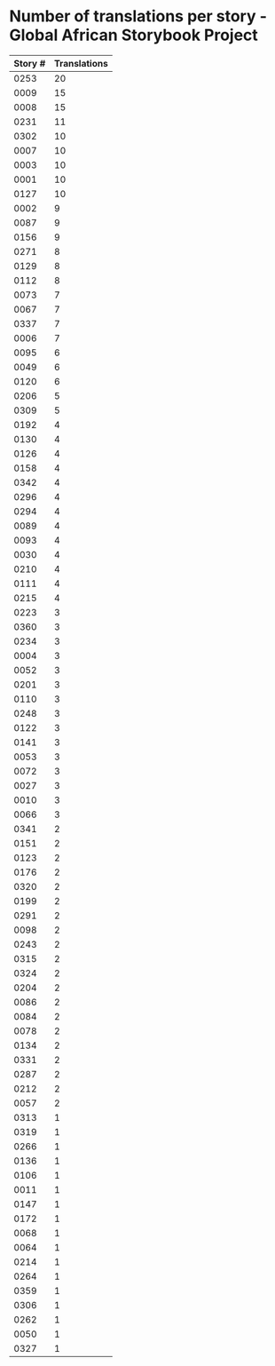 # Number of translations per story - Global African Storybook Project

Story # | Translations
------- | ------------
0253 | 20
0009 | 15
0008 | 15
0231 | 11
0302 | 10
0007 | 10
0003 | 10
0001 | 10
0127 | 10
0002 | 9
0087 | 9
0156 | 9
0271 | 8
0129 | 8
0112 | 8
0073 | 7
0067 | 7
0337 | 7
0006 | 7
0095 | 6
0049 | 6
0120 | 6
0206 | 5
0309 | 5
0192 | 4
0130 | 4
0126 | 4
0158 | 4
0342 | 4
0296 | 4
0294 | 4
0089 | 4
0093 | 4
0030 | 4
0210 | 4
0111 | 4
0215 | 4
0223 | 3
0360 | 3
0234 | 3
0004 | 3
0052 | 3
0201 | 3
0110 | 3
0248 | 3
0122 | 3
0141 | 3
0053 | 3
0072 | 3
0027 | 3
0010 | 3
0066 | 3
0341 | 2
0151 | 2
0123 | 2
0176 | 2
0320 | 2
0199 | 2
0291 | 2
0098 | 2
0243 | 2
0315 | 2
0324 | 2
0204 | 2
0086 | 2
0084 | 2
0078 | 2
0134 | 2
0331 | 2
0287 | 2
0212 | 2
0057 | 2
0313 | 1
0319 | 1
0266 | 1
0136 | 1
0106 | 1
0011 | 1
0147 | 1
0172 | 1
0068 | 1
0064 | 1
0214 | 1
0264 | 1
0359 | 1
0306 | 1
0262 | 1
0050 | 1
0327 | 1
